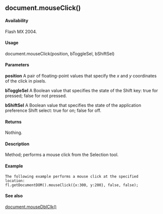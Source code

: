 ## document.mouseClick()

#### Availability

Flash MX 2004.

#### Usage

document.mouseClick(position, bToggleSel, bShiftSel)

#### Parameters

**position** A pair of floating-point values that specify the *x* and *y* coordinates of the click in pixels.
>
**bToggleSel** A Boolean value that specifies the state of the Shift key: true for pressed; false for not pressed.
>
**bShiftSel** A Boolean value that specifies the state of the application preference Shift select: true for on; false for off.

#### Returns

Nothing.

#### Description

Method; performs a mouse click from the Selection tool.

#### Example

```
The following example performs a mouse click at the specified location:
fl.getDocumentDOM().mouseClick({x:300, y:200}, false, false);

```
#### See also

[document.mouseDblClk()](#document.mouseDblClk())

<span id="document.mouseDblClk()" class="anchor"></span>
